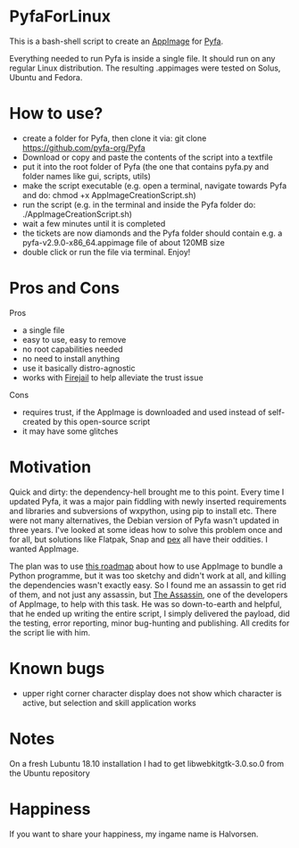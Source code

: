 # PyfaForLinux
This is a bash-shell script to create an [AppImage](https://github.com/AppImage) for [Pyfa](https://github.com/pyfa-org/Pyfa). 

Everything needed to run Pyfa is inside a single file. It should run on any regular Linux distribution. The resulting .appimages were tested on Solus, Ubuntu and Fedora.   

# How to use?
- create a folder for Pyfa, then clone it via: git clone https://github.com/pyfa-org/Pyfa
- Download or copy and paste the contents of the script into a textfile
- put it into the root folder of Pyfa (the one that contains pyfa.py and folder names like gui, scripts, utils)
- make the script executable (e.g. open a terminal, navigate towards Pyfa and do: chmod +x AppImageCreationScript.sh)
- run the script (e.g. in the terminal and inside the Pyfa folder do: ./AppImageCreationScript.sh)
- wait a few minutes until it is completed
- the tickets are now diamonds and the Pyfa folder should contain e.g. a pyfa-v2.9.0-x86_64.appimage file of about 120MB size
- double click or run the file via terminal. Enjoy!

# Pros and Cons
Pros
+ a single file
+ easy to use, easy to remove
+ no root capabilities needed
+ no need to install anything
+ use it basically distro-agnostic
+ works with [Firejail](https://github.com/netblue30/firejail) to help alleviate the trust issue

Cons
- requires trust, if the AppImage is downloaded and used instead of self-created by this open-source script
- it may have some glitches

# Motivation
Quick and dirty: the dependency-hell brought me to this point. Every time I updated Pyfa, it was a major pain fiddling with newly inserted requirements and libraries and subversions of wxpython, using pip to install etc. There were not many alternatives, the Debian version of Pyfa wasn't updated in three years. I've looked at some ideas how to solve this problem once and for all, but solutions like Flatpak, Snap and [pex](https://github.com/pantsbuild/pex) all have their oddities. I wanted AppImage. 

The plan was to use [this roadmap](https://github.com/AppImage/AppImageKit/wiki/Bundling-Python-apps) about how to use AppImage to bundle a Python programme, but it was too sketchy and didn't work at all, and killing the dependencies wasn't exactly easy. So I found me an assassin to get rid of them, and not just any assassin, but [The Assassin](https://github.com/TheAssassin), one of the developers of AppImage, to help with this task. He was so down-to-earth and helpful, that he ended up writing the entire script, I simply delivered the payload, did the testing, error reporting, minor bug-hunting and publishing. All credits for the script lie with him. 

# Known bugs
- upper right corner character display does not show which character is active, but selection and skill application works

# Notes
On a fresh Lubuntu 18.10 installation I had to get libwebkitgtk-3.0.so.0 from the Ubuntu repository

# Happiness
If you want to share your happiness, my ingame name is Halvorsen.

